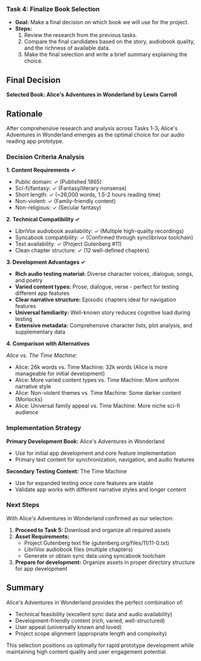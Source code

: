 ### Task 4: Finalize Book Selection

*   **Goal:** Make a final decision on which book we will use for the project.
*   **Steps:**
    1.  Review the research from the previous tasks.
    2.  Compare the final candidates based on the story, audiobook quality, and the richness of available data.
    3.  Make the final selection and write a brief summary explaining the choice.

## Final Decision

**Selected Book: Alice's Adventures in Wonderland by Lewis Carroll**

## Rationale

After comprehensive research and analysis across Tasks 1-3, Alice's Adventures in Wonderland emerges as the optimal choice for our audio reading app prototype.

### Decision Criteria Analysis

**1. Content Requirements ✓**
- Public domain: ✓ (Published 1865)
- Sci-fi/fantasy: ✓ (Fantasy/literary nonsense)
- Short length: ✓ (~26,000 words, 1.5-2 hours reading time)
- Non-violent: ✓ (Family-friendly content)
- Non-religious: ✓ (Secular fantasy)

**2. Technical Compatibility ✓**
- LibriVox audiobook availability: ✓ (Multiple high-quality recordings)
- Syncabook compatibility: ✓ (Confirmed through synclibrivox toolchain)
- Text availability: ✓ (Project Gutenberg #11)
- Clean chapter structure: ✓ (12 well-defined chapters)

**3. Development Advantages ✓**
- **Rich audio testing material:** Diverse character voices, dialogue, songs, and poetry
- **Varied content types:** Prose, dialogue, verse - perfect for testing different app features
- **Clear narrative structure:** Episodic chapters ideal for navigation features
- **Universal familiarity:** Well-known story reduces cognitive load during testing
- **Extensive metadata:** Comprehensive character lists, plot analysis, and supplementary data

**4. Comparison with Alternatives**

*Alice vs. The Time Machine:*
- Alice: 26k words vs. Time Machine: 32k words (Alice is more manageable for initial development)
- Alice: More varied content types vs. Time Machine: More uniform narrative style
- Alice: Non-violent themes vs. Time Machine: Some darker content (Morlocks)
- Alice: Universal family appeal vs. Time Machine: More niche sci-fi audience

### Implementation Strategy

**Primary Development Book:** Alice's Adventures in Wonderland
- Use for initial app development and core feature implementation
- Primary test content for synchronization, navigation, and audio features

**Secondary Testing Content:** The Time Machine
- Use for expanded testing once core features are stable
- Validate app works with different narrative styles and longer content

### Next Steps

With Alice's Adventures in Wonderland confirmed as our selection:

1. **Proceed to Task 5:** Download and organize all required assets
2. **Asset Requirements:**
   - Project Gutenberg text file (gutenberg.org/files/11/11-0.txt)
   - LibriVox audiobook files (multiple chapters)
   - Generate or obtain sync data using syncabook toolchain
3. **Prepare for development:** Organize assets in proper directory structure for app development

## Summary

Alice's Adventures in Wonderland provides the perfect combination of:
- Technical feasibility (excellent sync data and audio availability)
- Development-friendly content (rich, varied, well-structured)
- User appeal (universally known and loved)
- Project scope alignment (appropriate length and complexity)

This selection positions us optimally for rapid prototype development while maintaining high content quality and user engagement potential.